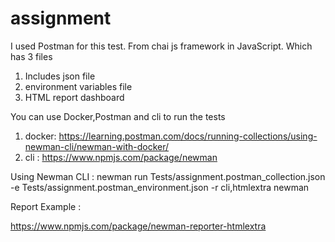 # assignment

I used Postman for this test. From chai js framework in JavaScript. Which has 3 files
1. Includes json file
2. environment variables file
3. HTML report dashboard

You can use Docker,Postman and cli to run the tests 
1. docker: https://learning.postman.com/docs/running-collections/using-newman-cli/newman-with-docker/
2. cli  : https://www.npmjs.com/package/newman

Using Newman CLI : 
newman run Tests/assignment.postman_collection.json -e Tests/assignment.postman_environment.json -r cli,htmlextra
newman

Report Example :

https://www.npmjs.com/package/newman-reporter-htmlextra



